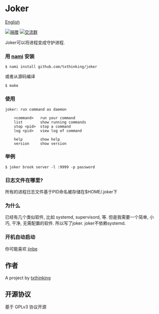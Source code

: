 # Joker

[English](readme.md)

[![捐赠](https://img.shields.io/badge/%E6%94%AF%E6%8C%81-%E6%8D%90%E8%B5%A0-ff69b4.svg)](https://www.txthinking.com/opensource-support.html)
[![交流群](https://img.shields.io/badge/%E7%94%B3%E8%AF%B7%E5%8A%A0%E5%85%A5-%E4%BA%A4%E6%B5%81%E7%BE%A4-ff69b4.svg)](https://docs.google.com/forms/d/e/1FAIpQLSdzMwPtDue3QoezXSKfhW88BXp57wkbDXnLaqokJqLeSWP9vQ/viewform)

Joker可以将进程变成守护进程.

### 用 [nami](https://github.com/txthinking/nami) 安装

```
$ nami install github.com/txthinking/joker
```

或者从源码编译

```
$ make
```

### 使用

    joker: run command as daemon

    	<command>   run your command
    	list        show running commands
    	stop <pid>  stop a command
    	log <pid>   view log of command

    	help        show help
    	version     show version

### 举例

    $ joker brook server -l :9999 -p password

### 日志文件在哪里?

所有的进程日志文件基于PID命名被存储在$HOME/.joker下

### 为什么

已经有几个类似软件, 比如 systemd, supervisord, 等.
但是我需要一个简单, 小巧, 干净, 无需配置的软件. 所以写了joker. joker不依赖systemd.

### 开机自动启动

你可能喜欢 [jinbe](https://github.com/txthinking/jinbe)

## 作者

A project by [txthinking](https://www.txthinking.com)

## 开源协议

基于 GPLv3 协议开源
